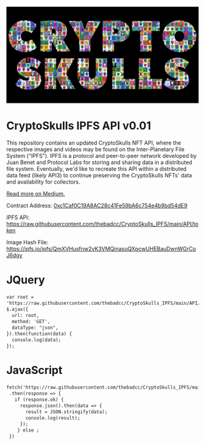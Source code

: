 ![logo](images/cryptoskulls_banner.png?raw=true)
# CryptoSkulls IPFS API v0.01
This repository contains an updated CryptoSkulls NFT API, where the respective images and videos may be found on the Inter-Planetary File System ("IPFS"). IPFS is a protocol and peer-to-peer network developed by Juan Benet and Protocol Labs for storing and sharing data in a distributed file system. Eventually, we'd like to recreate this API within a distributed data feed (likely API3) to continue preserving the CryptoSkulls NFTs' data and availability for collectors.

[Read more on Medium.](www.medium.com)

Contract Address: [0xc1Caf0C19A8AC28c41Fe59bA6c754e4b9bd54dE9](https://etherscan.io/address/0xc1Caf0C19A8AC28c41Fe59bA6c754e4b9bd54dE9)

IPFS API: https://raw.githubusercontent.com/thebadcc/CryptoSkulls_IPFS/main/API/token

Image Hash File: https://ipfs.io/ipfs/QmXVHusfnw2vK3VMQinasuQXpcwUHEBauDwnWGrCoJ6dgy
  
# JQuery
```
var root = 'https://raw.githubusercontent.com/thebadcc/CryptoSkulls_IPFS/main/API/0';
$.ajax({
  url: root,
  method: 'GET',
  dataType: "json",
}).then(function(data) {
  console.log(data);
});
```

# JavaScript
```
fetch('https://raw.githubusercontent.com/thebadcc/CryptoSkulls_IPFS/main/API/19')
 .then(response => {
   if (response.ok) {
     response.json().then(data => {
       result = JSON.stringify(data);
       console.log(result);
     });
    } else ;
 })
```


